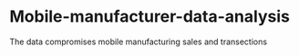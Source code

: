 # Mobile-manufacturer-data-analysis
The data compromises mobile manufacturing sales and transections
